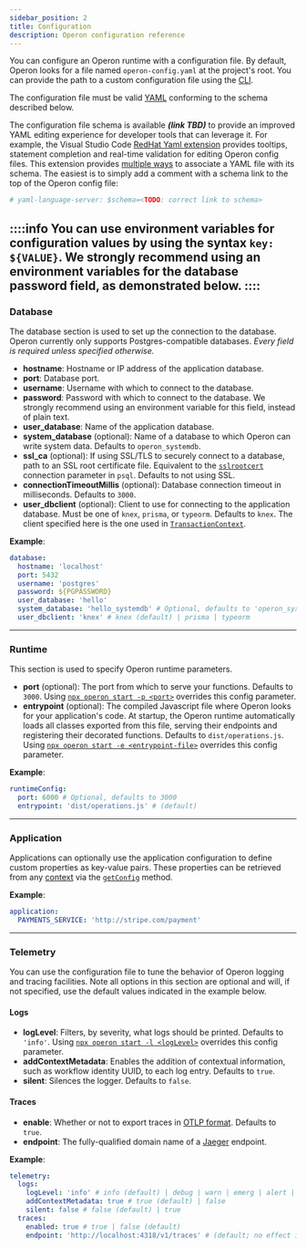 ```yaml
---
sidebar_position: 2
title: Configuration
description: Operon configuration reference
---
```


You can configure an Operon runtime with a configuration file.
By default, Operon looks for a file named `operon-config.yaml` at the project's root.
You can provide the path to a custom configuration file using the [CLI](./cli).

The configuration file must be valid [YAML](https://yaml.org/) conforming to the schema described below.

The configuration file schema is available ***(link TBD)*** to provide an improved YAML editing experience for developer tools that can leverage it.
For example, the Visual Studio Code [RedHat Yaml extension](https://marketplace.visualstudio.com/items?itemName=redhat.vscode-yaml)
provides tooltips, statement completion and real-time validation for editing Operon config files. 
This extension provides [multiple ways](https://github.com/redhat-developer/vscode-yaml#associating-schemas) to associate a YAML file with its schema.
The easiest is to simply add a comment with a schema link to the top of the Operon config file:

```yaml
# yaml-language-server: $schema=<TODO: correct link to schema>
```

::::info
You can use environment variables for configuration values by using the syntax `key: ${VALUE}`. 
We strongly recommend using an environment variables for the database password field, as demonstrated below.
::::
---

### Database

The database section is used to set up the connection to the database.
Operon currently only supports Postgres-compatible databases.
*Every field is required unless specified otherwise.*

- **hostname**: Hostname or IP address of the application database.
- **port**: Database port.
- **username**: Username with which to connect to the database.
- **password**: Password with which to connect to the database.  We strongly recommend using an environment variable for this field, instead of plain text.
- **user_database**: Name of the application database.
- **system_database** (optional): Name of a database to which Operon can write system data.  Defaults to `operon_systemdb`.
- **ssl_ca** (optional): If using SSL/TLS to securely connect to a database, path to an SSL root certificate file.  Equivalent to the [`sslrootcert`](https://www.postgresql.org/docs/current/libpq-ssl.html) connection parameter in `psql`.  Defaults to not using SSL.
- **connectionTimeoutMillis** (optional): Database connection timeout in milliseconds. Defaults to `3000`.
- **user_dbclient** (optional): Client to use for connecting to the application database. Must be one of `knex`, `prisma`, or `typeorm`.  Defaults to `knex`.  The client specified here is the one used in [`TransactionContext`](../api-reference/contexts#transactioncontextt).

**Example**:

```yaml
database:
  hostname: 'localhost'
  port: 5432
  username: 'postgres'
  password: ${PGPASSWORD}
  user_database: 'hello'
  system_database: 'hello_systemdb' # Optional, defaults to 'operon_systemdb'
  user_dbclient: 'knex' # knex (default) | prisma | typeorm
```

---

### Runtime

This section is used to specify Operon runtime parameters.

- **port** (optional): The port from which to serve your functions. Defaults to `3000`. Using [`npx operon start -p <port>`](./cli#npx-operon-start) overrides this config parameter.
- **entrypoint** (optional): The compiled Javascript file where Operon looks for your application's code. At startup, the Operon runtime automatically loads all classes exported from this file, serving their endpoints and registering their decorated functions.  Defaults to `dist/operations.js`. Using [`npx operon start -e <entrypoint-file>`](./cli#npx-operon-start) overrides this config parameter.

**Example**:

```yaml
runtimeConfig:
  port: 6000 # Optional, defaults to 3000
  entrypoint: 'dist/operations.js' # (default)
```
---

### Application

Applications can optionally use the application configuration to define custom properties as key-value pairs.
These properties can be retrieved from any [context](./contexts) via the [`getConfig`](../api-reference/contexts#ctxtgetconfigkey) method.

**Example**:
```yaml
application:
  PAYMENTS_SERVICE: 'http://stripe.com/payment'
```

---

### Telemetry

You can use the configuration file to tune the behavior of Operon logging and tracing facilities.
Note all options in this section are optional and will, if not specified, use the default values indicated in the example below.

#### Logs
- **logLevel**: Filters, by severity, what logs should be printed. Defaults to `'info'`. Using [`npx operon start -l <logLevel>`](./cli#npx-operon-start) overrides this config parameter.
- **addContextMetadata**: Enables the addition of contextual information, such as workflow identity UUID, to each log entry. Defaults to `true`.
- **silent**: Silences the logger. Defaults to `false`.

#### Traces
- **enable**: Whether or not to export traces in [OTLP format](https://github.com/open-telemetry/opentelemetry-proto/blob/main/docs/specification.md). Defaults to `true`.
- **endpoint**: The fully-qualified domain name of a [Jaeger](https://Jaegertracing.io) endpoint. 

**Example**:

```yaml
telemetry:
  logs:
    logLevel: 'info' # info (default) | debug | warn | emerg | alert | crit | error
    addContextMetadata: true # true (default) | false
    silent: false # false (default) | true
  traces:
    enabled: true # true | false (default)
    endpoint: 'http://localhost:4318/v1/traces' # (default; no effect if enabled=false)
```
